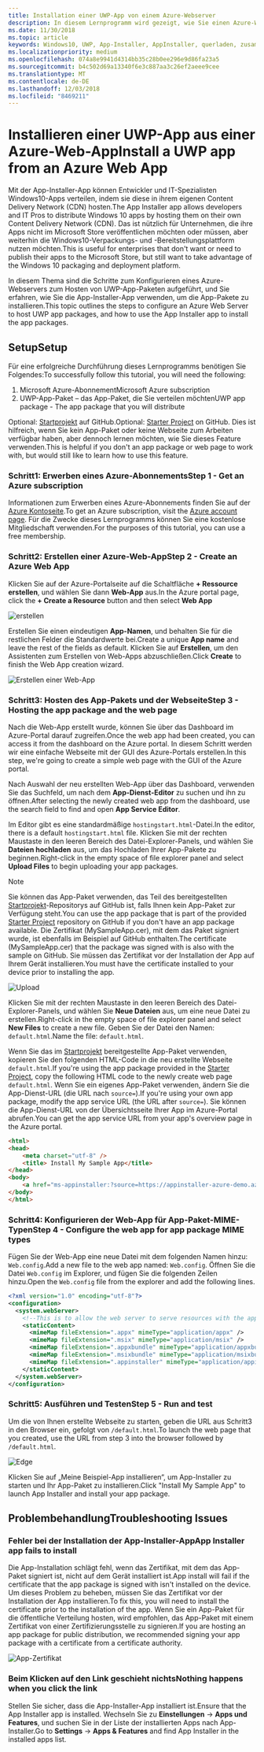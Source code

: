 ```yaml
---
title: Installation einer UWP-App von einem Azure-Webserver
description: In diesem Lernprogramm wird gezeigt, wie Sie einen Azure-Webserver einrichten, überprüfen, ob Ihre Web-App kann App-Pakete hosten kann, und App-Installer auf effektive Weise aufrufen und verwenden.
ms.date: 11/30/2018
ms.topic: article
keywords: Windows10, UWP, App-Installer, AppInstaller, querladen, zusammengehörig, optionale Pakete, Azure-Webserver
ms.localizationpriority: medium
ms.openlocfilehash: 074a8e9941d4314bb35c28b0ee296e9d86fa23a5
ms.sourcegitcommit: b4c502d69a13340f6e3c887aa3c26ef2aeee9cee
ms.translationtype: MT
ms.contentlocale: de-DE
ms.lasthandoff: 12/03/2018
ms.locfileid: "8469211"
---
```

# <a name="install-a-uwp-app-from-an-azure-web-app"></a><span data-ttu-id="d54d3-104">Installieren einer UWP-App aus einer Azure-Web-App</span><span class="sxs-lookup"><span data-stu-id="d54d3-104">Install a UWP app from an Azure Web App</span></span>

<span data-ttu-id="d54d3-105">Mit der App-Installer-App können Entwickler und IT-Spezialisten Windows10-Apps verteilen, indem sie diese in ihrem eigenen Content Delivery Network (CDN) hosten.</span><span class="sxs-lookup"><span data-stu-id="d54d3-105">The App Installer app allows developers and IT Pros to distribute Windows 10 apps by hosting them on their own Content Delivery Network (CDN).</span></span> <span data-ttu-id="d54d3-106">Das ist nützlich für Unternehmen, die ihre Apps nicht im Microsoft Store veröffentlichen möchten oder müssen, aber weiterhin die Windows10-Verpackungs- und -Bereitstellungsplattform nutzen möchten.</span><span class="sxs-lookup"><span data-stu-id="d54d3-106">This is useful for enterprises that don't want or need to publish their apps to the Microsoft Store, but still want to take advantage of the Windows 10 packaging and deployment platform.</span></span>

<span data-ttu-id="d54d3-107">In diesem Thema sind die Schritte zum Konfigurieren eines Azure-Webservers zum Hosten von UWP-App-Paketen aufgeführt, und Sie erfahren, wie Sie die App-Installer-App verwenden, um die App-Pakete zu installieren.</span><span class="sxs-lookup"><span data-stu-id="d54d3-107">This topic outlines the steps to configure an Azure Web Server to host UWP app packages, and how to use the App Installer app to install the app packages.</span></span>

## <a name="setup"></a><span data-ttu-id="d54d3-108">Setup</span><span class="sxs-lookup"><span data-stu-id="d54d3-108">Setup</span></span>

<span data-ttu-id="d54d3-109">Für eine erfolgreiche Durchführung dieses Lernprogramms benötigen Sie Folgendes:</span><span class="sxs-lookup"><span data-stu-id="d54d3-109">To successfully follow this tutorial, you will need the following:</span></span>
 
1. <span data-ttu-id="d54d3-110">Microsoft Azure-Abonnement</span><span class="sxs-lookup"><span data-stu-id="d54d3-110">Microsoft Azure subscription</span></span> 
2. <span data-ttu-id="d54d3-111">UWP-App-Paket – das App-Paket, die Sie verteilen möchten</span><span class="sxs-lookup"><span data-stu-id="d54d3-111">UWP app package - The app package that you will distribute</span></span>

<span data-ttu-id="d54d3-112">Optional: [Startprojekt](https://github.com/AppInstaller/MySampleWebApp) auf GitHub.</span><span class="sxs-lookup"><span data-stu-id="d54d3-112">Optional: [Starter Project](https://github.com/AppInstaller/MySampleWebApp) on GitHub.</span></span> <span data-ttu-id="d54d3-113">Dies ist hilfreich, wenn Sie kein App-Paket oder keine Webseite zum Arbeiten verfügbar haben, aber dennoch lernen möchten, wie Sie dieses Feature verwenden.</span><span class="sxs-lookup"><span data-stu-id="d54d3-113">This is helpful if you don't an app package or web page to work with, but would still like to learn how to use this feature.</span></span>

### <a name="step-1---get-an-azure-subscription"></a><span data-ttu-id="d54d3-114">Schritt1: Erwerben eines Azure-Abonnements</span><span class="sxs-lookup"><span data-stu-id="d54d3-114">Step 1 - Get an Azure subscription</span></span>
<span data-ttu-id="d54d3-115">Informationen zum Erwerben eines Azure-Abonnements finden Sie auf der [Azure Kontoseite](https://azure.microsoft.com/free/).</span><span class="sxs-lookup"><span data-stu-id="d54d3-115">To get an Azure subscription, visit the [Azure account page](https://azure.microsoft.com/free/).</span></span> <span data-ttu-id="d54d3-116">Für die Zwecke dieses Lernprogramms können Sie eine kostenlose Mitgliedschaft verwenden.</span><span class="sxs-lookup"><span data-stu-id="d54d3-116">For the purposes of this tutorial, you can use a free membership.</span></span>

### <a name="step-2---create-an-azure-web-app"></a><span data-ttu-id="d54d3-117">Schritt2: Erstellen einer Azure-Web-App</span><span class="sxs-lookup"><span data-stu-id="d54d3-117">Step 2 - Create an Azure Web App</span></span> 
<span data-ttu-id="d54d3-118">Klicken Sie auf der Azure-Portalseite auf die Schaltfläche **+ Ressource erstellen**, und wählen Sie dann **Web-App** aus.</span><span class="sxs-lookup"><span data-stu-id="d54d3-118">In the Azure portal page, click the **+ Create a Resource** button and then select **Web App**</span></span>

![erstellen](images/azure-create-app.png)

<span data-ttu-id="d54d3-120">Erstellen Sie einen eindeutigen **App-Namen**, und behalten Sie für die restlichen Felder die Standardwerte bei.</span><span class="sxs-lookup"><span data-stu-id="d54d3-120">Create a unique **App name** and leave the rest of the fields as default.</span></span> <span data-ttu-id="d54d3-121">Klicken Sie auf **Erstellen**, um den Assistenten zum Erstellen von Web-Apps abzuschließen.</span><span class="sxs-lookup"><span data-stu-id="d54d3-121">Click **Create** to finish the Web App creation wizard.</span></span> 

![Erstellen einer Web-App](images/azure-create-app-2.png)

### <a name="step-3---hosting-the-app-package-and-the-web-page"></a><span data-ttu-id="d54d3-123">Schritt3: Hosten des App-Pakets und der Webseite</span><span class="sxs-lookup"><span data-stu-id="d54d3-123">Step 3 - Hosting the app package and the web page</span></span> 
<span data-ttu-id="d54d3-124">Nach die Web-App erstellt wurde, können Sie über das Dashboard im Azure-Portal darauf zugreifen.</span><span class="sxs-lookup"><span data-stu-id="d54d3-124">Once the web app had been created, you can access it from the dashboard on the Azure portal.</span></span> <span data-ttu-id="d54d3-125">In diesem Schritt werden wir eine einfache Webseite mit der GUI des Azure-Portals erstellen.</span><span class="sxs-lookup"><span data-stu-id="d54d3-125">In this step, we're going to create a simple web page with the GUI of the Azure portal.</span></span>

<span data-ttu-id="d54d3-126">Nach Auswahl der neu erstellten Web-App über das Dashboard, verwenden Sie das Suchfeld, um nach dem **App-Dienst-Editor** zu suchen und ihn zu öffnen.</span><span class="sxs-lookup"><span data-stu-id="d54d3-126">After selecting the newly created web app from the dashboard, use the search field to find and open **App Service Editor**.</span></span> 

<span data-ttu-id="d54d3-127">Im Editor gibt es eine standardmäßige `hostingstart.html`-Datei.</span><span class="sxs-lookup"><span data-stu-id="d54d3-127">In the editor, there is a default `hostingstart.html` file.</span></span> <span data-ttu-id="d54d3-128">Klicken Sie mit der rechten Maustaste in den leeren Bereich des Datei-Explorer-Panels, und wählen Sie **Dateien hochladen** aus, um das Hochladen Ihrer App-Pakete zu beginnen.</span><span class="sxs-lookup"><span data-stu-id="d54d3-128">Right-click in the empty space of file explorer panel and select **Upload Files** to begin uploading your app packages.</span></span>

> [!NOTE]
> <span data-ttu-id="d54d3-129">Sie können das App-Paket verwenden, das Teil des bereitgestellten [Startprojekt](https://github.com/AppInstaller/MySampleWebApp)-Repositorys auf GitHub ist, falls Ihnen kein App-Paket zur Verfügung steht.</span><span class="sxs-lookup"><span data-stu-id="d54d3-129">You can use the app package that is part of the provided [Starter Project](https://github.com/AppInstaller/MySampleWebApp) repository on GitHub if you don't have an app package available.</span></span> <span data-ttu-id="d54d3-130">Die Zertifikat (MySampleApp.cer), mit dem das Paket signiert wurde, ist ebenfalls im Beispiel auf GitHub enthalten.</span><span class="sxs-lookup"><span data-stu-id="d54d3-130">The certificate (MySampleApp.cer) that the package was signed with is also with the sample on GitHub.</span></span> <span data-ttu-id="d54d3-131">Sie müssen das Zertifikat vor der Installation der App auf Ihrem Gerät installieren.</span><span class="sxs-lookup"><span data-stu-id="d54d3-131">You must have the certificate installed to your device prior to installing the app.</span></span>

![Upload](images/azure-upload-file.png)

<span data-ttu-id="d54d3-133">Klicken Sie mit der rechten Maustaste in den leeren Bereich des Datei-Explorer-Panels, und wählen Sie **Neue Dateien** aus, um eine neue Datei zu erstellen.</span><span class="sxs-lookup"><span data-stu-id="d54d3-133">Right-click in the empty space of file explorer panel and select **New Files** to create a new file.</span></span> <span data-ttu-id="d54d3-134">Geben Sie der Datei den Namen: `default.html`.</span><span class="sxs-lookup"><span data-stu-id="d54d3-134">Name the file: `default.html`.</span></span>

<span data-ttu-id="d54d3-135">Wenn Sie das im [Startprojekt](https://github.com/AppInstaller/MySampleWebApp) bereitgestellte App-Paket verwenden, kopieren Sie den folgenden HTML-Code in die neu erstellte Webseite `default.html`.</span><span class="sxs-lookup"><span data-stu-id="d54d3-135">If you're using the app package provided in the [Starter Project](https://github.com/AppInstaller/MySampleWebApp), copy the following HTML code to the newly create web page `default.html`.</span></span> <span data-ttu-id="d54d3-136">Wenn Sie ein eigenes App-Paket verwenden, ändern Sie die App-Dienst-URL (die URL nach `source=`).</span><span class="sxs-lookup"><span data-stu-id="d54d3-136">If you're using your own app package, modify the app service URL (the URL after `source=`).</span></span> <span data-ttu-id="d54d3-137">Sie können die App-Dienst-URL von der Übersichtsseite Ihrer App im Azure-Portal abrufen.</span><span class="sxs-lookup"><span data-stu-id="d54d3-137">You can get the app service URL from your app's overview page in the Azure portal.</span></span>

```html
<html>
<head>
    <meta charset="utf-8" />
    <title> Install My Sample App</title>
</head>
<body>
    <a href="ms-appinstaller:?source=https://appinstaller-azure-demo.azurewebsites.net/MySampleApp.appxbundle"> Install My Sample App</a>
</body>
</html>
```

### <a name="step-4---configure-the-web-app-for-app-package-mime-types"></a><span data-ttu-id="d54d3-138">Schritt4: Konfigurieren der Web-App für App-Paket-MIME-Typen</span><span class="sxs-lookup"><span data-stu-id="d54d3-138">Step 4 - Configure the web app for app package MIME types</span></span>

<span data-ttu-id="d54d3-139">Fügen Sie der Web-App eine neue Datei mit dem folgenden Namen hinzu: `Web.config`.</span><span class="sxs-lookup"><span data-stu-id="d54d3-139">Add a new file to the web app named: `Web.config`.</span></span> <span data-ttu-id="d54d3-140">Öffnen Sie die Datei `Web.config` im Explorer, und fügen Sie die folgenden Zeilen hinzu.</span><span class="sxs-lookup"><span data-stu-id="d54d3-140">Open the `Web.config` file from the explorer and add the following lines.</span></span> 

```xml
<?xml version="1.0" encoding="utf-8"?>
<configuration>
  <system.webServer>
    <!--This is to allow the web server to serve resources with the appropriate file extension-->
    <staticContent>
      <mimeMap fileExtension=".appx" mimeType="application/appx" />
      <mimeMap fileExtension=".msix" mimeType="application/msix" />
      <mimeMap fileExtension=".appxbundle" mimeType="application/appxbundle" />
      <mimeMap fileExtension=".msixbundle" mimeType="application/msixbundle" />
      <mimeMap fileExtension=".appinstaller" mimeType="application/appinstaller" />
    </staticContent>
  </system.webServer>
</configuration>
```

### <a name="step-5---run-and-test"></a><span data-ttu-id="d54d3-141">Schritt5: Ausführen und Testen</span><span class="sxs-lookup"><span data-stu-id="d54d3-141">Step 5 - Run and test</span></span>

<span data-ttu-id="d54d3-142">Um die von Ihnen erstellte Webseite zu starten, geben die URL aus Schritt3 in den Browser ein, gefolgt von `/default.html`.</span><span class="sxs-lookup"><span data-stu-id="d54d3-142">To launch the web page that you created, use the URL from step 3 into the browser followed by `/default.html`.</span></span> 

![Edge](images/edge.png)

<span data-ttu-id="d54d3-144">Klicken Sie auf „Meine Beispiel-App installieren“, um App-Installer zu starten und Ihr App-Paket zu installieren.</span><span class="sxs-lookup"><span data-stu-id="d54d3-144">Click "Install My Sample App" to launch App Installer and install your app package.</span></span> 

## <a name="troubleshooting-issues"></a><span data-ttu-id="d54d3-145">Problembehandlung</span><span class="sxs-lookup"><span data-stu-id="d54d3-145">Troubleshooting Issues</span></span>

### <a name="app-installer-app-fails-to-install"></a><span data-ttu-id="d54d3-146">Fehler bei der Installation der App-Installer-App</span><span class="sxs-lookup"><span data-stu-id="d54d3-146">App Installer app fails to install</span></span> 
<span data-ttu-id="d54d3-147">Die App-Installation schlägt fehl, wenn das Zertifikat, mit dem das App-Paket signiert ist, nicht auf dem Gerät installiert ist.</span><span class="sxs-lookup"><span data-stu-id="d54d3-147">App install will fail if the certificate that the app package is signed with isn't installed on the device.</span></span> <span data-ttu-id="d54d3-148">Um dieses Problem zu beheben, müssen Sie das Zertifikat vor der Installation der App installieren.</span><span class="sxs-lookup"><span data-stu-id="d54d3-148">To fix this, you will need to install the certificate prior to the installation of the app.</span></span> <span data-ttu-id="d54d3-149">Wenn Sie ein App-Paket für die öffentliche Verteilung hosten, wird empfohlen, das App-Paket mit einem Zertifikat von einer Zertifizierungsstelle zu signieren.</span><span class="sxs-lookup"><span data-stu-id="d54d3-149">If you are hosting an app package for public distribution, we recommended signing your app package with a certificate from a certificate authority.</span></span> 

![App-Zertifikat](images/aws-app-cert.png)

### <a name="nothing-happens-when-you-click-the-link"></a><span data-ttu-id="d54d3-151">Beim Klicken auf den Link geschieht nichts</span><span class="sxs-lookup"><span data-stu-id="d54d3-151">Nothing happens when you click the link</span></span> 
<span data-ttu-id="d54d3-152">Stellen Sie sicher, dass die App-Installer-App installiert ist.</span><span class="sxs-lookup"><span data-stu-id="d54d3-152">Ensure that the App Installer app is installed.</span></span> <span data-ttu-id="d54d3-153">Wechseln Sie zu **Einstellungen** -> **Apps und Features**, und suchen Sie in der Liste der installierten Apps nach App-Installer.</span><span class="sxs-lookup"><span data-stu-id="d54d3-153">Go to **Settings** -> **Apps & Features** and find App Installer in the installed apps list.</span></span> 

